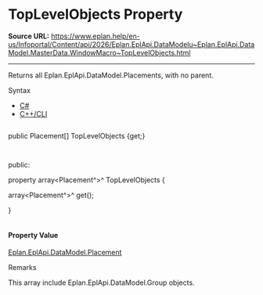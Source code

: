 # TopLevelObjects Property

**Source URL:** https://www.eplan.help/en-us/Infoportal/Content/api/2026/Eplan.EplApi.DataModelu~Eplan.EplApi.DataModel.MasterData.WindowMacro~TopLevelObjects.html

---

Returns all Eplan.EplApi.DataModel.Placements, with no parent.

Syntax

- [C#](#i-syntax-CS)
- [C++/CLI](#i-syntax-CPP2005)

```
```
public Placement[] TopLevelObjects {get;}
```
```

```
```
public:

property array<Placement^>^ TopLevelObjects {

   array<Placement^>^ get();

}
```
```

#### Property Value

[Eplan.EplApi.DataModel.Placement](Eplan.EplApi.DataModelu~Eplan.EplApi.DataModel.Placement.html)

Remarks

This array include Eplan.EplApi.DataModel.Group objects.
